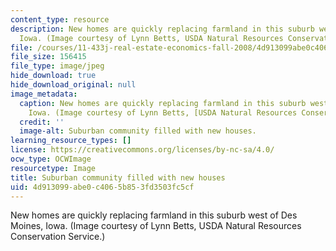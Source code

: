 ```yaml
---
content_type: resource
description: New homes are quickly replacing farmland in this suburb west of Des Moines,
  Iowa. (Image courtesy of Lynn Betts, USDA Natural Resources Conservation Service.)
file: /courses/11-433j-real-estate-economics-fall-2008/4d913099abe0c4065b853fd3503fc5cf_11-433jf08.jpg
file_size: 156415
file_type: image/jpeg
hide_download: true
hide_download_original: null
image_metadata:
  caption: New homes are quickly replacing farmland in this suburb west of Des Moines,
    Iowa. (Image courtesy of Lynn Betts, [USDA Natural Resources Conservation Service](https://www.nrcs.usda.gov/wps/portal/nrcs/site/national/home/).)
  credit: ''
  image-alt: Suburban community filled with new houses.
learning_resource_types: []
license: https://creativecommons.org/licenses/by-nc-sa/4.0/
ocw_type: OCWImage
resourcetype: Image
title: Suburban community filled with new houses
uid: 4d913099-abe0-c406-5b85-3fd3503fc5cf
---
```

New homes are quickly replacing farmland in this suburb west of Des Moines, Iowa. (Image courtesy of Lynn Betts, USDA Natural Resources Conservation Service.)